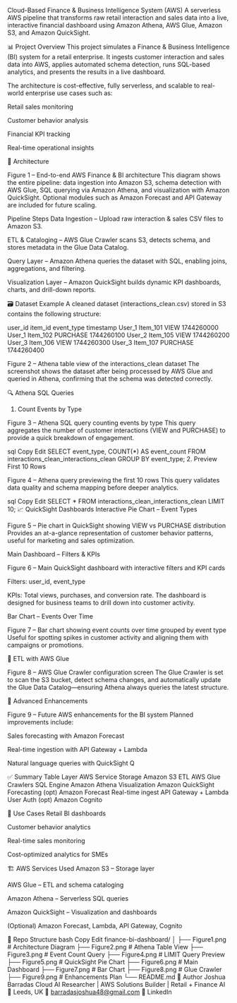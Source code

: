 Cloud-Based Finance & Business Intelligence System (AWS)
A serverless AWS pipeline that transforms raw retail interaction and sales data into a live, interactive financial dashboard using Amazon Athena, AWS Glue, Amazon S3, and Amazon QuickSight.

📊 Project Overview
This project simulates a Finance & Business Intelligence (BI) system for a retail enterprise. It ingests customer interaction and sales data into AWS, applies automated schema detection, runs SQL-based analytics, and presents the results in a live dashboard.

The architecture is cost-effective, fully serverless, and scalable to real-world enterprise use cases such as:

Retail sales monitoring

Customer behavior analysis

Financial KPI tracking

Real-time operational insights

🧱 Architecture

Figure 1 – End-to-end AWS Finance & BI architecture
This diagram shows the entire pipeline: data ingestion into Amazon S3, schema detection with AWS Glue, SQL querying via Amazon Athena, and visualization with Amazon QuickSight. Optional modules such as Amazon Forecast and API Gateway are included for future scaling.

Pipeline Steps
Data Ingestion – Upload raw interaction & sales CSV files to Amazon S3.

ETL & Cataloging – AWS Glue Crawler scans S3, detects schema, and stores metadata in the Glue Data Catalog.

Query Layer – Amazon Athena queries the dataset with SQL, enabling joins, aggregations, and filtering.

Visualization Layer – Amazon QuickSight builds dynamic KPI dashboards, charts, and drill-down reports.

🗃️ Dataset Example
A cleaned dataset (interactions_clean.csv) stored in S3 contains the following structure:

user_id	item_id	event_type	timestamp
User_1	Item_101	VIEW	1744260000
User_1	Item_102	PURCHASE	1744260100
User_2	Item_105	VIEW	1744260200
User_3	Item_106	VIEW	1744260300
User_3	Item_107	PURCHASE	1744260400


Figure 2 – Athena table view of the interactions_clean dataset
The screenshot shows the dataset after being processed by AWS Glue and queried in Athena, confirming that the schema was detected correctly.

🔍 Athena SQL Queries
1. Count Events by Type

Figure 3 – Athena SQL query counting events by type
This query aggregates the number of customer interactions (VIEW and PURCHASE) to provide a quick breakdown of engagement.

sql
Copy
Edit
SELECT event_type, COUNT(*) AS event_count
FROM interactions_clean_interactions_clean
GROUP BY event_type;
2. Preview First 10 Rows

Figure 4 – Athena query previewing the first 10 rows
This query validates data quality and schema mapping before deeper analytics.

sql
Copy
Edit
SELECT * FROM interactions_clean_interactions_clean
LIMIT 10;
📈 QuickSight Dashboards
Interactive Pie Chart – Event Types

Figure 5 – Pie chart in QuickSight showing VIEW vs PURCHASE distribution
Provides an at-a-glance representation of customer behavior patterns, useful for marketing and sales optimization.

Main Dashboard – Filters & KPIs

Figure 6 – Main QuickSight dashboard with interactive filters and KPI cards

Filters: user_id, event_type

KPIs: Total views, purchases, and conversion rate.
The dashboard is designed for business teams to drill down into customer activity.

Bar Chart – Events Over Time

Figure 7 – Bar chart showing event counts over time grouped by event type
Useful for spotting spikes in customer activity and aligning them with campaigns or promotions.

🔁 ETL with AWS Glue

Figure 8 – AWS Glue Crawler configuration screen
The Glue Crawler is set to scan the S3 bucket, detect schema changes, and automatically update the Glue Data Catalog—ensuring Athena always queries the latest structure.

🧠 Advanced Enhancements

Figure 9 – Future AWS enhancements for the BI system
Planned improvements include:

Sales forecasting with Amazon Forecast

Real-time ingestion with API Gateway + Lambda

Natural language queries with QuickSight Q

✅ Summary Table
Layer	AWS Service
Storage	Amazon S3
ETL	AWS Glue Crawlers
SQL Engine	Amazon Athena
Visualization	Amazon QuickSight
Forecasting (opt)	Amazon Forecast
Real-time ingest	API Gateway + Lambda
User Auth (opt)	Amazon Cognito

🚀 Use Cases
Retail BI dashboards

Customer behavior analytics

Real-time sales monitoring

Cost-optimized analytics for SMEs

🏗️ AWS Services Used
Amazon S3 – Storage layer

AWS Glue – ETL and schema cataloging

Amazon Athena – Serverless SQL queries

Amazon QuickSight – Visualization and dashboards

(Optional) Amazon Forecast, Lambda, API Gateway, Cognito

📁 Repo Structure
bash
Copy
Edit
finance-bi-dashboard/
│
├── Figure1.png   # Architecture Diagram
├── Figure2.png   # Athena Table View
├── Figure3.png   # Event Count Query
├── Figure4.png   # LIMIT Query Preview
├── Figure5.png   # QuickSight Pie Chart
├── Figure6.png   # Main Dashboard
├── Figure7.png   # Bar Chart
├── Figure8.png   # Glue Crawler
├── Figure9.png   # Enhancements Plan
└── README.md
🔗 Author
Joshua Barradas
Cloud AI Researcher | AWS Solutions Builder | Retail + Finance AI
📍 Leeds, UK
📧 barradasjoshua48@gmail.com
🔗 LinkedIn
